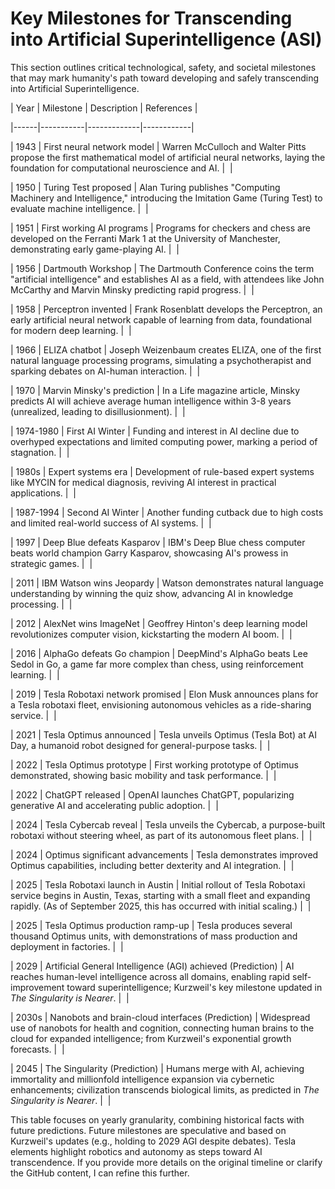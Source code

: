 # Key Milestones for Transcending into Artificial Superintelligence (ASI)

This section outlines critical technological, safety, and societal milestones that may mark humanity's path toward developing and safely transcending into Artificial Superintelligence.

| Year | Milestone | Description | References |

|------|-----------|-------------|------------|

| 1943 | First neural network model | Warren McCulloch and Walter Pitts propose the first mathematical model of artificial neural networks, laying the foundation for computational neuroscience and AI. |  |

| 1950 | Turing Test proposed | Alan Turing publishes "Computing Machinery and Intelligence," introducing the Imitation Game (Turing Test) to evaluate machine intelligence. |  |

| 1951 | First working AI programs | Programs for checkers and chess are developed on the Ferranti Mark 1 at the University of Manchester, demonstrating early game-playing AI. |  |

| 1956 | Dartmouth Workshop | The Dartmouth Conference coins the term "artificial intelligence" and establishes AI as a field, with attendees like John McCarthy and Marvin Minsky predicting rapid progress. |  |

| 1958 | Perceptron invented | Frank Rosenblatt develops the Perceptron, an early artificial neural network capable of learning from data, foundational for modern deep learning. |  |

| 1966 | ELIZA chatbot | Joseph Weizenbaum creates ELIZA, one of the first natural language processing programs, simulating a psychotherapist and sparking debates on AI-human interaction. |  |

| 1970 | Marvin Minsky's prediction | In a Life magazine article, Minsky predicts AI will achieve average human intelligence within 3-8 years (unrealized, leading to disillusionment). |  |

| 1974-1980 | First AI Winter | Funding and interest in AI decline due to overhyped expectations and limited computing power, marking a period of stagnation. |  |

| 1980s | Expert systems era | Development of rule-based expert systems like MYCIN for medical diagnosis, reviving AI interest in practical applications. |  |

| 1987-1994 | Second AI Winter | Another funding cutback due to high costs and limited real-world success of AI systems. |  |

| 1997 | Deep Blue defeats Kasparov | IBM's Deep Blue chess computer beats world champion Garry Kasparov, showcasing AI's prowess in strategic games. |  |

| 2011 | IBM Watson wins Jeopardy | Watson demonstrates natural language understanding by winning the quiz show, advancing AI in knowledge processing. |  |

| 2012 | AlexNet wins ImageNet | Geoffrey Hinton's deep learning model revolutionizes computer vision, kickstarting the modern AI boom. |  |

| 2016 | AlphaGo defeats Go champion | DeepMind's AlphaGo beats Lee Sedol in Go, a game far more complex than chess, using reinforcement learning. |  |

| 2019 | Tesla Robotaxi network promised | Elon Musk announces plans for a Tesla robotaxi fleet, envisioning autonomous vehicles as a ride-sharing service. |  |

| 2021 | Tesla Optimus announced | Tesla unveils Optimus (Tesla Bot) at AI Day, a humanoid robot designed for general-purpose tasks. |  |

| 2022 | Tesla Optimus prototype | First working prototype of Optimus demonstrated, showing basic mobility and task performance. |  |

| 2022 | ChatGPT released | OpenAI launches ChatGPT, popularizing generative AI and accelerating public adoption. |  |

| 2024 | Tesla Cybercab reveal | Tesla unveils the Cybercab, a purpose-built robotaxi without steering wheel, as part of its autonomous fleet plans. |  |

| 2024 | Optimus significant advancements | Tesla demonstrates improved Optimus capabilities, including better dexterity and AI integration. |  |

| 2025 | Tesla Robotaxi launch in Austin | Initial rollout of Tesla Robotaxi service begins in Austin, Texas, starting with a small fleet and expanding rapidly. (As of September 2025, this has occurred with initial scaling.) |  |

| 2025 | Tesla Optimus production ramp-up | Tesla produces several thousand Optimus units, with demonstrations of mass production and deployment in factories. |  |

| 2029 | Artificial General Intelligence (AGI) achieved (Prediction) | AI reaches human-level intelligence across all domains, enabling rapid self-improvement toward superintelligence; Kurzweil's key milestone updated in *The Singularity is Nearer*. |  |

| 2030s | Nanobots and brain-cloud interfaces (Prediction) | Widespread use of nanobots for health and cognition, connecting human brains to the cloud for expanded intelligence; from Kurzweil's exponential growth forecasts. |  |

| 2045 | The Singularity (Prediction) | Humans merge with AI, achieving immortality and millionfold intelligence expansion via cybernetic enhancements; civilization transcends biological limits, as predicted in *The Singularity is Nearer*. |  |

This table focuses on yearly granularity, combining historical facts with future predictions. Future milestones are speculative and based on Kurzweil's updates (e.g., holding to 2029 AGI despite debates). Tesla elements highlight robotics and autonomy as steps toward AI transcendence. If you provide more details on the original timeline or clarify the GitHub content, I can refine this further.